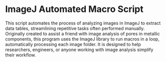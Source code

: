 # ImageJ Automated Macro Script
This script automates the process of analyzing images in ImageJ to extract data tables, streamlining repetitive tasks often performed manually. 
Originally created to assist a friend with image analysis of pores in metallic components, this program uses the ImageJ library to run macros in a loop, automatically processing each image folder. 
It is designed to help researchers, engineers, or anyone working with image analysis simplify their workflow.
